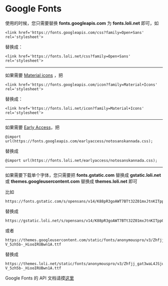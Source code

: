 # Google Fonts

使用的时候，您只需要替换 **fonts.googleapis.com** 为 **fonts.loli.net** 即可，如
```
<link href='https://fonts.googleapis.com/css?family=Open+Sans' rel='stylesheet'>
```
替换成：
```
<link href='https://fonts.loli.net/css?family=Open+Sans' rel='stylesheet'>
```
---
如果需要 [Material icons](https://material.io/icons/) ，把
```
<link href='https://fonts.googleapis.com/icon?family=Material+Icons' rel='stylesheet'>
```
替换成：
```
<link href='https://fonts.loli.net/icon?family=Material+Icons' rel='stylesheet'>
```

---

如果需要 [Early Access](https://fonts.google.com/earlyaccess)，把
```
@import url(https://fonts.googleapis.com/earlyaccess/notosanskannada.css); 
```

替换成
```
@import url(https://fonts.loli.net/earlyaccess/notosanskannada.css); 
```
---

如果需要下载单个字体，您只需要把 **fonts.gstatic.com** 替换成 **gstatic.loli.net** 或 **themes.googleusercontent.com** 替换成 **themes.loli.net** 即可


比如
```
https://fonts.gstatic.com/s/opensans/v14/K88pR3goAWT7BTt32Z01mxJtnKITppOI_IvcXXDNrsc.woff2
```

替换成
```
https://gstatic.loli.net/s/opensans/v14/K88pR3goAWT7BTt32Z01mxJtnKITppOI_IvcXXDNrsc.woff2
```
或者
```
https://themes.googleusercontent.com/static/fonts/anonymouspro/v3/Zhfjj_gat3waL4JSju74E-V_5zh5b-_HiooIRUBwn1A.ttf
```
替换成
```
https://themes.loli.net/static/fonts/anonymouspro/v3/Zhfjj_gat3waL4JSju74E-V_5zh5b-_HiooIRUBwn1A.ttf
```

Google Fonts 的 API 文档请摸[这里](https://developers.google.com/fonts/docs/getting_started)